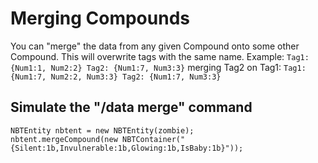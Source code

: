 # Merging Compounds
You can "merge" the data from any given Compound onto some other Compound. This will overwrite tags with the same name.
Example:
`Tag1: {Num1:1, Num2:2} Tag2: {Num1:7, Num3:3}`
merging Tag2 on Tag1:
`Tag1: {Num1:7, Num2:2, Num3:3} Tag2: {Num1:7, Num3:3}`
## Simulate the "/data merge" command
```
NBTEntity nbtent = new NBTEntity(zombie);
nbtent.mergeCompound(new NBTContainer("{Silent:1b,Invulnerable:1b,Glowing:1b,IsBaby:1b}"));
```